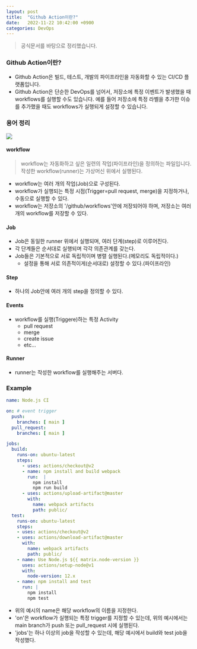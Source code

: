 ```yaml
---
layout: post
title:  "Github Action이란?"
date:   2022-11-22 10:42:00 +0900
categories: DevOps
---
```


> 공식문서를 바탕으로 정리했습니다.

### Github Action이란?
- Github Action은 빌드, 테스트, 개발의 파이프라인을 자동화할 수 있는 CI/CD 플랫폼입니다.
- Github Action은 단순한 DevOps를 넘어서, 저장소에 특정 이벤트가 발생했을 때 workflows를 실행할 수도 있습니다.
  예를 들어 저장소에 특정 라벨을 추가한 이슈를 추가했을 때도 workflows가 실행되게 설정할 수 있습니다.

### 용어 정리
![](https://velog.velcdn.com/images/dlandif22/post/fc037816-04b8-49dd-8e69-5c342658f5d6/image.png)

#### workflow
> workflow는 자동화하고 싶은 일련의 작업(파이프라인)을 정의하는 파일입니다.
작성한 workflow(runner)는 가상머신 위에서 실행된다.

- workflow는 여러 개의 작업(Job)으로 구성된다.
- workflow가 실행되는 특정 시점(Trigger=pull request, merge)을 지정하거나, 수동으로 실행할 수 있다.
- workflow는 저장소의 '/github/workflows'안에 저장되어야 하며, 저장소는 여러 개의 workflow를 저장할 수 있다.

#### Job
- Job은 동일한 runner 위에서 실행되며, 여러 단계(step)로 이루어진다.
- 각 단계들은 순서대로 실행되며 각각 의존관계를 갖는다.
- Job들은 기본적으로 서로 독립적이며 병렬 실행된다.(메모리도 독립적이다.)
    - 설정을 통해 서로 의존적이게(순서대로) 설정할 수 있다.(파이프라인)

#### Step
- 하나의 Job안에 여러 개의 step을 정의할 수 있다.

#### Events
- workflow를 실행(Triggere)하는 특정 Activity
    - pull request
    - merge
    - create issue
    - etc...

#### Runner
- runner는 작성한 workflow를 실행해주는 서버다.

### Example
```yml
name: Node.js CI  

on: # event trigger
  push:
    branches: [ main ]
  pull_request:
    branches: [ main ]

jobs:
  build:
    runs-on: ubuntu-latest
    steps:
      - uses: actions/checkout@v2
      - name: npm install and build webpack 
        run:  |
          npm install
          npm run build
      - uses: actions/upload-artifact@master
        with:
          name: webpack artifacts
          path: public/
  test:
    runs-on: ubuntu-latest
    steps:
    - uses: actions/checkout@v2
    - uses: actions/download-artifact@master
      with:
        name: webpack artifacts
        path: public/
    - name: Use Node.js ${{ matrix.node-version }}
      uses: actions/setup-node@v1
      with:
        node-version: 12.x
    - name: npm install and test
      run: |
        npm install
        npm test


````
- 위의 예시의 name은 해당 workflow의 이름을 지정한다.
- 'on'은 workflow가 실행되는 특정 trigger를 지정할 수 있는데, 위의 예시에서는 main branch가 push 또는 pull_request 시에 실행된다.
- 'jobs'는 하나 이상의 job을 작성할 수 있는데, 해당 예시에서 build와 test job을 작성했다.


